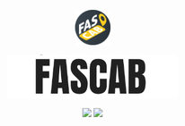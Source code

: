 <p align="center"><img width=12.5% src="https://github.com/AhmadRazaJamal/FasCab/blob/master/FasCablogo.png"></p>

<p align="center"><img width=60.5% src="https://github.com/AhmadRazaJamal/FasCab/blob/master/fascab_name.png"></p>

<p align="center">
<img src = "https://img.shields.io/badge/Android%20Studio-3.5.3-green"> 
  <img src = "https://img.shields.io/badge/Java-14-red"> 
</p>

